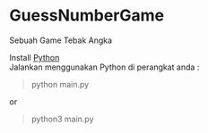 # GuessNumberGame
Sebuah Game Tebak Angka

Install [Python](https://www.python.org/downloads/)<br>
Jalankan menggunakan Python di perangkat anda :

> python main.py

or

> python3 main.py
